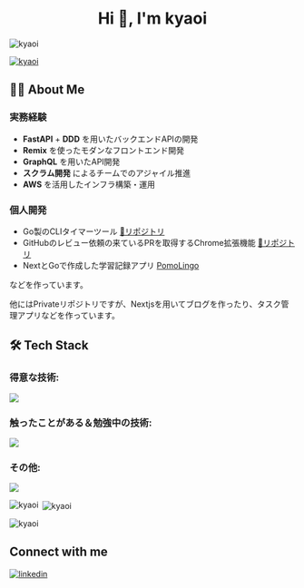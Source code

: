 <h1 align="center">Hi 👋, I'm kyaoi</h1>

<p align="left"> <img src="https://komarev.com/ghpvc/?username=kyaoi&label=Profile%20views&color=0e75b6&style=flat" alt="kyaoi" /> </p>

<p align="left"> <a href="https://github.com/ryo-ma/github-profile-trophy"><img src="https://github-profile-trophy.vercel.app/?username=kyaoi" alt="kyaoi" /></a> </p>


## 👨‍💻 About Me

### 実務経験
- **FastAPI** + **DDD** を用いたバックエンドAPIの開発
- **Remix** を使ったモダンなフロントエンド開発
- **GraphQL** を用いたAPI開発
- **スクラム開発** によるチームでのアジャイル推進
- **AWS** を活用したインフラ構築・運用

### 個人開発
- Go製のCLIタイマーツール [📌リポジトリ](https://github.com/kyaoi/gimer)
- GitHubのレビュー依頼の来ているPRを取得するChrome拡張機能 [📌リポジトリ](https://github.com/kyaoi/PR-Watcher)
- NextとGoで作成した学習記録アプリ [PomoLingo](https://pomolingo.vercel.app/)


などを作っています。

他にはPrivateリポジトリですが、Nextjsを用いてブログを作ったり、タスク管理アプリなどを作っています。


## 🛠️ Tech Stack

### 得意な技術:
<p align="left">
  <a href="https://skillicons.dev">
    <img src="https://skillicons.dev/icons?i=remix,fastapi,graphql" />
  </a>
</p>

### 触ったことがある＆勉強中の技術:
<p align="left">
  <a href="https://skillicons.dev">
    <img src="https://skillicons.dev/icons?i=js,ts,react,nextjs,python,go,rust,electron,redis,vite,html,css" />
  </a>
</p>

### その他:
<p align="left">
  <a href="https://skillicons.dev">
    <img src="https://skillicons.dev/icons?i=aws,supabase,vercel,cloudflare,firebase,mysql,postgres,sqlite,sentry,postman,neovim,linux,docker" />
  </a>
</p>

<p><img align="left" src="https://github-readme-stats.vercel.app/api/top-langs?username=kyaoi&show_icons=true&locale=en&layout=compact" alt="kyaoi" /></p>

<p>&nbsp;<img align="center" src="https://github-readme-stats.vercel.app/api?username=kyaoi&show_icons=true&locale=en" alt="kyaoi" /></p>

<p><img align="center" src="https://github-readme-streak-stats.herokuapp.com/?user=kyaoi&" alt="kyaoi" /></p>


## Connect with me

<p align="left">
  <a href="https://www.linkedin.com/in/aoikiso/" target="_blank">
    <img src="https://img.shields.io/badge/LinkedIn-0077B5?style=for-the-badge&logo=linkedin&logoColor=white" alt="linkedin" />
  </a>
</p>
